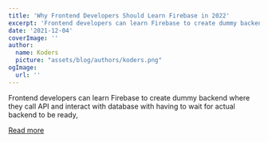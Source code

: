 ```yaml
---
title: 'Why Frontend Developers Should Learn Firebase in 2022'
excerpt: 'Frontend developers can learn Firebase to create dummy backend where they call API and interact with database with having to wait for actual backend to be ready,'
date: '2021-12-04'
coverImage: ''
author:
  name: Koders
  picture: "assets/blog/authors/koders.png"
ogImage:
  url: ''
---
```


Frontend developers can learn Firebase to create dummy backend where they call API and interact with database with having to wait for actual backend to be ready,

[Read more](https://dev.to/javinpaul/why-frontend-developers-should-learn-firebase-in-2022-1kga)
